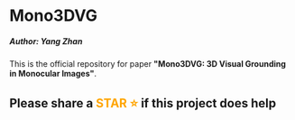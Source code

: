 # Mono3DVG
##### Author: Yang Zhan
This is the official repository for paper **"Mono3DVG: 3D Visual Grounding in Monocular Images"**.

## Please share a <font color='orange'>STAR ⭐</font> if this project does help





